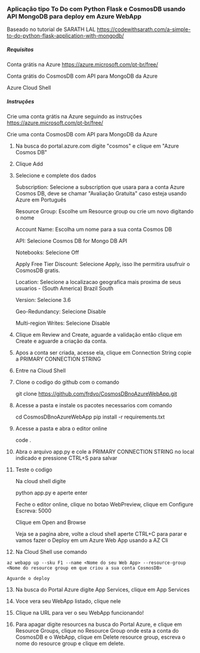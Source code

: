 ### Aplicação tipo To Do com Python Flask e CosmosDB usando API MongoDB para deploy em Azure WebApp

Baseado no tutorial de SARATH LAL https://codewithsarath.com/a-simple-to-do-python-flask-application-with-mongodb/

##### Requisitos

Conta grátis na Azure
https://azure.microsoft.com/pt-br/free/

Conta grátis do CosmosDB com API para MongoDB da Azure

Azure Cloud Shell


##### Instruções
Crie uma conta grátis na Azure seguindo as instruções
https://azure.microsoft.com/pt-br/free/

Crie uma conta CosmosDB com API para MongoDB da Azure

1. Na busca do portal.azure.com digite "cosmos" e clique em "Azure Cosmos DB"

2. Clique Add

3. Selecione e complete dos dados

    Subscription: Selecione a subscription que usara para a conta Azure Cosmos DB, deve se chamar "Avaliação Gratuita" caso esteja usando Azure em Português
    
    Resource Group: Escolhe um Resource group ou crie um novo digitando o nome

    Account Name: Escolha um nome para a sua conta Cosmos DB

    API: Selecione Cosmos DB for Mongo DB API

    Notebooks: Selecione Off

    Apply Free Tier Discount: Selecione Apply, isso lhe permitira usufruir o CosmosDB gratis.

    Location: Selecione a localizacao geografica mais proxima de seus usuarios - (South America) Brazil South

    Version: Selecione 3.6

    Geo-Redundancy: Selecione Disable

    Multi-region Writes: Selecione Disable

4. Clique em Review and Create, aguarde a validação então clique em Create e aguarde a criação da conta.

5. Apos a conta ser criada, acesse ela, clique em Connection String copie a PRIMARY CONNECTION STRING

6. Entre na Cloud Shell

7. Clone o codigo do github com o comando

    git clone https://github.com/frdvo/CosmosDBnoAzureWebApp.git

8. Acesse a pasta e instale os pacotes necessarios com comando

    cd CosmosDBnoAzureWebApp
    pip install -r requirements.txt

9. Acesse a pasta e abra o editor online

    code .

10. Abra o arquivo app.py e cole a PRIMARY CONNECTION STRING no local indicado e pressione CTRL+S para salvar

11. Teste o codigo

    Na cloud shell digite

    python app.py
    e aperte enter

    Feche o editor online, clique no botao WebPreview, clique em Configure
    Escreva: 5000

    Clique em Open and Browse

    Veja se a pagina abre, volte a cloud shell aperte CTRL+C para parar e  vamos fazer o Deploy em um Azure Web App usando a AZ Cli

 12. Na Cloud Shell use comando

    az webapp up --sku F1 --name <Nome do seu Web App> --resource-group <Nome do resource group em que criou a sua conta CosmosDB>

    Aguarde o deploy

13. Na busca do Portal Azure digite App Services, clique em App Services

14. Voce vera seu WebApp listado, clique nele

15. Clique na URL para ver o seu WebApp funcionando!

16. Para apagar digite resources na busca do Portal Azure, e clique em Resource Groups, clique no Resource Group onde esta a conta do CosmosDB e o WebApp, clique em Delete resource group, escreva o nome do resource group e clique em delete.

